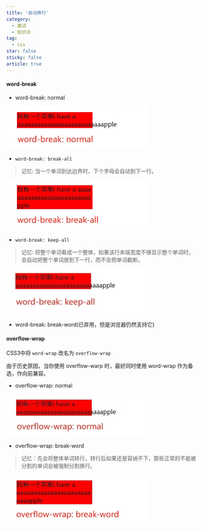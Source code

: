 ```yaml
---
title: '自动换行'
category:
  - 面试
  - 知识点
tag:
  - css
star: false
sticky: false  
article: true
---
```



#### word-break

- word-break: normal

![](/images/css/word-break1.png)

- `word-break: break-all`

>记忆: 当一个单词到达边界时，下个字母会自动到下一行。

![](/images/css/word-break2.png)

- `word-break: keep-all`

>记忆: 将整个单词看成一个整体，如果该行末端宽度不够显示整个单词时，会自动把整个单词放到下一行，而不会把单词截断。

![](/images/css/word-break3.png)

- word-break: break-word(已弃用，但是浏览器仍然支持它)

#### overflow-wrap

CSS3中将 `word-wrap` 改名为 `overflow-wrap`

由于历史原因，当你使用 overflow-warp 时，最好同时使用 word-wrap 作为备选，作向前兼容。

- overflow-wrap: normal

![](/images/css/overflow-wrap1.png)

- overflow-wrap: break-word

>记忆：先会将整体单词转行，转行后如果还是容纳不下，那些正常的不能被分割的单词会被强制分割换行。

![](/images/css/overflow-wrap2.png)